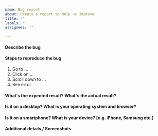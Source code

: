 ```yaml
---
name: Bug report
about: Create a report to help us improve
title: ''
labels: ''
assignees: ''

---
```


#### Describe the bug

#### Steps to reproduce the bug
1. Go to ...
2. Click on ...
3. Scroll down to ...
4. See error

#### What's the expected result? What's the actual result?

#### Is it on a desktop? What is your operating system and browser?

#### Is it on a smartphone? What is your device? [e.g. iPhone, Samsung etc.]

#### Additional details / Screenshots
